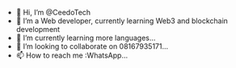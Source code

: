 - 👋 Hi, I’m @CeedoTech
- 👀 I’m a Web developer, currently learning Web3 and blockchain development
- 🌱 I’m currently learning more languages...
- 💞️ I’m looking to collaborate on 08167935171...
- 📫 How to reach me :WhatsApp...

<!---
CeedoTech/CeedoTech is a ✨ special ✨ repository because its `README.md` (this file) appears on your GitHub profile.
You can click the Preview link to take a look at your changes.
--->
